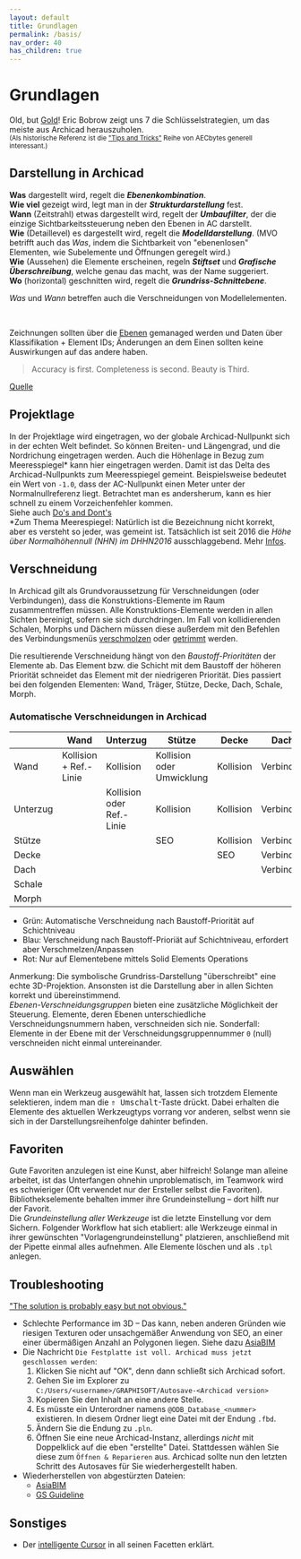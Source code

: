 ```yaml
---
layout: default
title: Grundlagen
permalink: /basis/
nav_order: 40
has_children: true
---
```

# Grundlagen

Old, but [Gold](http://web.archive.org/web/20140704092311/http://www.aecbytes.com/tipsandtricks/2011/issue56-archicad.html)! Eric Bobrow zeigt uns 7 die Schlüsselstrategien, um das meiste aus Archicad herauszuholen.  
<small>(Als historische Referenz ist die ["Tips and Tricks"](http://web.archive.org/web/20130820044938/http://aecbytes.com/tipsandtricks.html) Reihe von AECbytes generell interessant.)</small>


## Darstellung in Archicad

**Was** dargestellt wird, regelt die _**Ebenenkombination**_.  
**Wie viel** gezeigt wird, legt man in der _**Strukturdarstellung**_ fest.  
**Wann** (Zeitstrahl) etwas dargestellt wird, regelt der _**Umbaufilter**_, der die einzige Sichtbarkeitssteuerung neben den Ebenen in AC darstellt.  
**Wie** (Detaillevel) es dargestellt wird, regelt die _**Modelldarstellung**_. (MVO betrifft auch das _Was_, indem die Sichtbarkeit von "ebenenlosen" Elementen, wie Subelemente und Öffnungen geregelt wird.)  
**Wie** (Aussehen) die Elemente erscheinen, regeln _**Stiftset**_ und _**Grafische Überschreibung**_, welche genau das macht, was der Name suggeriert.  
**Wo** (horizontal) geschnitten wird, regelt die _**Grundriss-Schnittebene**_.  

_Was_ und _Wann_ betreffen auch die Verschneidungen von Modellelementen.

<br>

Zeichnungen sollten über die [Ebenen](https://onland.info/archives/2005/03/layer_theory.php) gemanaged werden und Daten über Klassifikation + Element IDs; Änderungen an dem Einen sollten keine Auswirkungen auf das andere haben.

> Accuracy is first. Completeness is second. Beauty is Third.  

[Quelle](https://onland.info/archives/2006/03/beauty_is_third.php) 


## Projektlage
In der Projektlage wird eingetragen, wo der globale Archicad-Nullpunkt sich in der echten Welt befindet. So können Breiten- und Längengrad, und die Nordrichung eingetragen werden. Auch die Höhenlage in Bezug zum Meeresspiegel* kann hier eingetragen werden. Damit ist das Delta des Archicad-Nullpunkts zum Meeresspiegel gemeint. Beispielsweise bedeutet ein Wert von `-1.0`, dass der AC-Nullpunkt einen Meter unter der Normalnullreferenz liegt. Betrachtet man es andersherum, kann es hier schnell zu einem Vorzeichenfehler kommen.  
Siehe auch [Do's and Dont's](dos-donts/#nullpunkt)  
*Zum Thema Meerespiegel: Natürlich ist die Bezeichnung nicht korrekt, aber es versteht so jeder, was gemeint ist. Tatsächlich ist seit 2016 die _Höhe über Normalhöhennull (NHN) im DHHN2016_ ausschlaggebend. Mehr [Infos](https://fernkorn-vermessung.de/blog/2020/10/22/hohe-uber-nn-nhn-wenn-ein-buchstabe-fur-verwirrung-sorgt/).


## Verschneidung
In Archicad gilt als Grundvoraussetzung für Verschneidungen (oder Verbindungen), dass die Konstruktions-Elemente im Raum zusammentreffen müssen. Alle Konstruktions-Elemente werden in allen Sichten bereinigt, sofern sie sich durchdringen. Im Fall von kollidierenden Schalen, Morphs und Dächern müssen diese außerdem mit den Befehlen des Verbindungsmenüs [verschmolzen](https://help.graphisoft.com/AC/23/GER/_AC23_Help/040_ElementsVB/040_ElementsVB-107.htm#XREF_29201_Merge_Elements) oder [getrimmt](https://help.graphisoft.com/AC/23/GER/_AC23_Help/040_ElementsVB/040_ElementsVB-100.htm#XREF_73985_Trim_Elements_with) werden.

Die resultierende Verschneidung hängt von den _Baustoff-Prioritäten_ der Elemente ab. Das Element bzw. die Schicht mit dem Baustoff der höheren Priorität schneidet das Element mit der niedrigeren Priorität. Dies passiert bei den folgenden Elementen: Wand, Träger, Stütze, Decke, Dach, Schale, Morph.

### Automatische Verschneidungen in Archicad

<table>
<thead>
  <tr>
    <th class="header"></th>
    <th class="header">Wand<br></th>
    <th class="header">Unterzug</th>
    <th class="header">Stütze</th>
    <th class="header">Decke</th>
    <th class="header">Dach</th>
    <th class="header">Schale</th>
    <th class="header">Morph</th>
  </tr>
</thead>
<tbody>
  <tr>
    <td class="header right">Wand<br></td>
    <td class="center green">Kollision + Ref.-Linie</td>
    <td class="center green">Kollision</td>
    <td class="center green">Kollision oder Umwicklung</td>
    <td class="center green">Kollision</td>
    <td class="center blue">Verbinden</td>
    <td class="center blue">Verbinden</td>
    <td class="center blue">Verbinden</td>
  </tr>
  <tr>
    <td class="header right">Unterzug</td>
    <td class=""></td>
    <td class="center green">Kollision oder Ref.-Linie</td>
    <td class="center green">Kollision</td>
    <td class="center green">Kollision</td>
    <td class="center blue">Verbinden<br></td>
    <td class="center blue">Verbinden</td>
    <td class="center blue">Verbinden</td>
  </tr>
  <tr>
    <td class="header right">Stütze</td>
    <td class=""></td>
    <td class=""></td>
    <td class="center red">SEO</td>
    <td class="center green">Kollision</td>
    <td class="center blue">Verbinden</td>
    <td class="center blue">Verbinden</td>
    <td class="center blue">Verbinden</td>
  </tr>
  <tr>
    <td class="header right">Decke</td>
    <td class=""></td>
    <td class=""></td>
    <td class=""></td>
    <td class="center red">SEO<br></td>
    <td class="center blue">Verbinden</td>
    <td class="center blue">Verbinden</td>
    <td class="center blue">Verbinden</td>
  </tr>
  <tr>
    <td class="header right">Dach</td>
    <td class=""></td>
    <td class=""></td>
    <td class=""></td>
    <td class=""></td>
    <td class="center blue">Verbinden</td>
    <td class="center blue">Verbinden</td>
    <td class="center blue">Verbinden</td>
  </tr>
  <tr>
    <td class="header right">Schale</td>
    <td class=""></td>
    <td class=""></td>
    <td class=""></td>
    <td class=""></td>
    <td class=""></td>
    <td class="center blue">Verbinden</td>
    <td class="center blue">Verbinden</td>
  </tr>
  <tr>
    <td class="header right">Morph</td>
    <td class=""></td>
    <td class=""></td>
    <td class=""></td>
    <td class=""></td>
    <td class=""></td>
    <td class=""></td>
    <td class="center blue">Verbinden</td>
  </tr>
</tbody>
</table>

- Grün: Automatische Verschneidung nach Baustoff-Priorität auf Schichtniveau
- Blau: Verschneidung nach Baustoff-Prioriät auf Schichtniveau, erfordert aber Verschmelzen/Anpassen
- Rot: Nur auf Elementebene mittels Solid Elements Operations

Anmerkung: Die symbolische Grundriss-Darstellung "überschreibt" eine echte 3D-Projektion. Ansonsten ist die Darstellung aber in allen Sichten korrekt und übereinstimmend.  
_Ebenen-Verschneidungsgruppen_ bieten eine zusätzliche Möglichkeit der Steuerung. Elemente, deren Ebenen unterschiedliche Verschneidungsnummern haben, verschneiden sich nie. Sonderfall: Elemente in der Ebene mit der Verschneidungsgruppennummer `0` (null) verschneiden nicht einmal untereinander.


## Auswählen
Wenn man ein Werkzeug ausgewählt hat, lassen sich trotzdem Elemente selektieren, indem man die <kbd>⇑ Umschalt</kbd>-Taste drückt. Dabei erhalten die Elemente des aktuellen Werkzeugtyps vorrang vor anderen, selbst wenn sie sich in der Darstellungsreihenfolge dahinter befinden.


## Favoriten
Gute Favoriten anzulegen ist eine Kunst, aber hilfreich! Solange man alleine arbeitet, ist das Unterfangen ohnehin unproblematisch, im Teamwork wird es schwieriger (Oft verwendet nur der Ersteller selbst die Favoriten). Bibliothekselemente behalten immer ihre Grundeinstellung – dort hilft nur der Favorit.  
Die _Grundeinstellung aller Werkzeuge_ ist die letzte Einstellung vor dem Sichern. Folgender Workflow hat sich etabliert: alle Werkzeuge einmal in ihrer gewünschten "Vorlagengrundeinstellung" platzieren, anschließend mit der Pipette einmal alles aufnehmen. Alle Elemente löschen und als `.tpl` anlegen.


## Troubleshooting

["The solution is probably easy but not obvious."](https://blog.graphisoftus.com/tips-and-tricks/easy-but-not-obvious)

- Schlechte Performance im 3D – Das kann, neben anderen Gründen wie riesigen Texturen oder unsachgemäßer Anwendung von SEO, an einer einer übermäßigen Anzahl an Polygonen liegen. Siehe dazu [AsiaBIM](https://asiabim.wordpress.com/2020/06/05/polygon-reduction-in-archicad/)
- Die Nachricht `Die Festplatte ist voll. Archicad muss jetzt geschlossen werden`:
    1. Klicken Sie nicht auf "OK", denn dann schließt sich Archicad sofort.
    1. Gehen Sie im Explorer zu `C:/Users/<username>/GRAPHISOFT/Autosave-<Archicad version>`
    1. Kopieren Sie den Inhalt an eine andere Stelle.
    1. Es müsste ein Unterordner namens `@ODB_Database_<nummer>` existieren. In diesem Ordner liegt eine Datei mit der Endung `.fbd`.
    1. Ändern Sie die Endung zu `.pln`.
    1. Öffnen Sie eine neue Archicad-Instanz, allerdings _nicht_ mit Doppelklick auf die eben "erstellte" Datei. Stattdessen wählen Sie diese zum `Öffnen & Reparieren` aus. Archicad sollte nun den letzten Schritt des Autosaves für Sie wiederhergestellt haben.
- Wiederherstellen von abgestürzten Dateien:
  - [AsiaBIM](https://asiabim.wordpress.com/2016/10/04/data-safety-file-recovery-and-troubleshooting/)
  - [GS Guideline](https://community.graphisoft.com/t5/Project-Management-articles/File-Damage-or-Corruption-Troubleshooting-Guide/ta-p/304096)

## Sonstiges
- Der [intelligente Cursor](https://helpcenter.graphisoft.com/user-guide/88455/) in all seinen Facetten erklärt. 
